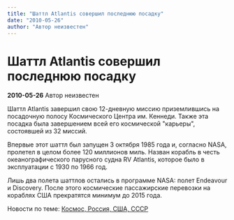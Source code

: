 ```yaml
---
title: "Шаттл Atlantis совершил последнюю посадку"
date: "2010-05-26"
author: "Автор неизвестен"
---
```


# Шаттл Atlantis совершил последнюю посадку

**2010-05-26** Автор неизвестен

Шаттл Atlantis завершил свою 12-дневную миссию приземлившись на посадочную полосу Космического Центра им. Кеннеди. Также эта посадка была завершением всей его космической "карьеры", состоявшей из 32 миссий.

Впервые этот шаттл был запущен 3 октября 1985 года и, согласно NASA, пролетел в целом более 120 миллионов миль. Назван корабль в честь океанографического парусного судна RV Atlantis, которое было в эксплуатации с 1930 по 1966 год.

Лишь два полета шаттлов остались в программе NASA: полет Endeavour и Discovery. После этого космические пассажирские перевозки на кораблях США прекратятся минимум до 2015 года.

Новости по теме: [Космос, Россия, США, СССР](/2141.md)
